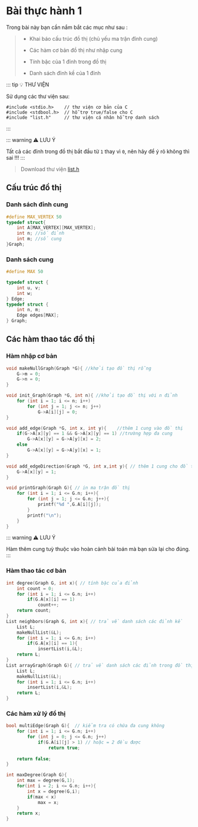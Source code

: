 # Bài thực hành 1

Trong bài này bạn cần nắm bắt các mục như sau : 

> - Khai báo cấu trúc đồ thị (chủ yếu ma trận đỉnh cung)
> 
> - Các hàm cơ bản đồ thị như nhập cung
>
> - Tính bậc của 1 đỉnh trong đồ thị
>
> - Danh sách đỉnh kề của 1 đỉnh

::: tip 💡 THƯ VIỆN

Sử dụng các thư viện sau:

```c:no-line-numbers
#include <stdio.h>    // thư viện cơ bản của C
#include <stdbool.h>  // hỗ trợ true/false cho C
#include "list.h"     // thư viện cá nhân hỗ trợ danh sách
```
:::

::: warning ⚠️ LƯU Ý

Tất cả các đỉnh trong đồ thị bắt đầu từ `1` thay vì `0`, nên hãy để ý rõ không thì sai !!!
:::

> Download thư viện [list.h]()

## Cấu trúc đồ thị

### Danh sách đỉnh cung

```c
#define MAX_VERTEX 50 
typedef struct{
    int A[MAX_VERTEX][MAX_VERTEX];
    int n; //số đỉnh
    int m; //số cung
}Graph;
```

### Danh sách cung

```c
#define MAX 50

typedef struct {
    int u, v;
    int w;
} Edge;
typedef struct {
    int n, m;
    Edge edges[MAX];
} Graph;
```

## Các hàm thao tác đồ thị

### Hàm nhập cơ bản

```c
void makeNullGraph(Graph *G){ //khởi tạo đồ thị rỗng
    G->m = 0;
    G->n = 0;
}

void init_Graph(Graph *G, int n){ //khởi tạo đồ thị với n đỉnh
    for (int i = 1; i <= n; i++)
        for (int j = 1; j <= n; j++)
            G->A[i][j] = 0;
}

void add_edge(Graph *G, int x, int y){    //thêm 1 cung vào đồ thị
    if(G->A[x][y] == 1 && G->A[x][y] == 1) //trường hợp đa cung
        G->A[x][y] = G->A[y][x] = 2;
    else
        G->A[x][y] = G->A[y][x] = 1;
}

void add_edgeDirection(Graph *G, int x,int y){ // thêm 1 cung cho đồ thị có hướng
    G->A[x][y] = 1;
}

void printGraph(Graph G){ // in ma trận đồ thị 
    for (int i = 1; i <= G.n; i++){
        for (int j = 1; j <= G.n; j++){
            printf("%d ",G.A[i][j]);
        }
        printf("\n");
    }
}
```

::: warning ⚠️ LƯU Ý

Hàm thêm cung tuỳ thuộc vào hoàn cảnh bài toán mà bạn sửa lại cho đúng.
:::

### Hàm thao tác cơ bản

```c
int degree(Graph G, int x){ // tính bậc của đỉnh
    int count = 0;
    for (int i = 1; i <= G.n; i++)
        if(G.A[x][i] == 1)
            count++;
    return count;
}
List neighbors(Graph G, int x){ // trả về danh sách các đỉnh kề
    List L; 
    makeNullList(&L);
    for (int i = 1; i <= G.n; i++)
        if(G.A[x][i] == 1){
            insertList(i,&L);
    return L;
}
List arrayGraph(Graph G){ // trả về danh sách các đỉnh trong đồ thị
    List L;
    makeNullList(&L);
    for (int i = 1; i <= G.n; i++)
        insertList(i,&L);
    return L;
}
```

### Các hàm xử lý đồ thị

```c
bool multiEdge(Graph G){  // kiểm tra có chứa đa cung không
    for (int i = 1; i <= G.n; i++)
        for (int j = 0; j <= G.n; j++)
            if(G.A[i][j] > 1) // hoặc = 2 đều được
                return true;
            
    return false;
}

int maxDegree(Graph G){
    int max = degree(G,1);
    for(int i = 2; i <= G.n; i++){
        int x = degree(G,i);
        if(max < x)
            max = x;
    }
    return x;
}
```


<comment/>
